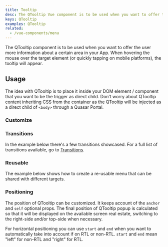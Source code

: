 ```yaml
---
title: Tooltip
desc: The QTooltip Vue component is to be used when you want to offer the user more information about a certain area in your App. When hovering the mouse over the target element (or briefly touching and holding on mobile platforms), the tooltip will appear.
keys: QTooltip
examples: QTooltip
related:
  - /vue-components/menu
---
```

The QTooltip component is to be used when you want to offer the user more information about a certain area in your App. When hovering the mouse over the target element (or quickly tapping on mobile platforms), the tooltip will appear.

<DocApi file="QTooltip" />

## Usage
The idea with QTooltip is to place it inside your DOM element / component that you want to be the trigger as direct child. Don’t worry about QTooltip content inheriting CSS from the container as the QTooltip will be injected as a direct child of `<body>` through a Quasar Portal.

<DocExample title="Basic" file="Basic" />

<DocExample title="Toggle through v-model" file="VModel" />

### Customize

<DocExample title="Customize" file="Coloring" />

<DocExample title="Custom delay (1 second)" file="OneSecond" />

<DocExample title="With offset" file="Offset" />

### Transitions

In the example below there's a few transitions showcased. For a full list of transitions available, go to [Transitions](/options/transitions).

<DocExample title="Custom transition" file="CustomTransition" />

### Reusable

The example below shows how to create a re-usable menu that can be shared with different targets.

<DocExample title="Using target" file="Target" />

### Positioning
The position of QTooltip can be customized. It keeps account of the `anchor` and `self` optional props.
The final position of QTooltip popup is calculated so that it will be displayed on the available screen real estate, switching to the right-side and/or top-side when necessary.

For horizontal positioning you can use `start` and `end` when you want to automatically take into account if on RTL or non-RTL. `start` and `end` mean "left" for non-RTL and "right" for RTL.

<script doc>
import TooltipPositioning from './TooltipPositioning.vue'
</script>

<TooltipPositioning />
